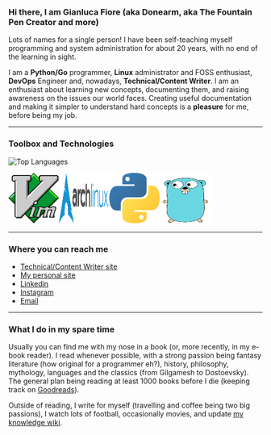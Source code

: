 ### Hi there, I am Gianluca Fiore (aka Donearm, aka The Fountain Pen Creator and more)

Lots of names for a single person! I have been self-teaching myself programming and system administration for about 20 years, with no end of the learning in sight.

I am a **Python/Go** programmer, **Linux** administrator and FOSS enthusiast, **DevOps** Engineer and, nowadays, **Technical/Content Writer**. I am an enthusiast about learning new concepts, documenting them, and raising awareness on the issues our world faces. Creating useful documentation and making it simpler to understand hard concepts is a **pleasure** for me, before being my job.

----

### Toolbox and Technologies

![Top Languages](https://github-readme-stats.vercel.app/api/top-langs/?username=Donearm&theme=tokyonight)

<img src="vim.svg" alt="Vim Logo" width="100" height="100"/><img src="archlinux.svg" alt="Archlinux Logo" width="100" height="100"/><img src="python.svg" alt="Python Logo" width="100" height="100"/><img src="golang.svg" alt="Golang logo" width="100" height="100"/>

----

### Where you can reach me

* [Technical/Content Writer site](https://www.fountainpencreator.com)
* [My personal site](https://www.gianlucafiore.it)
* [Linkedin](https://www.linkedin.com/in/gianluca-fiore-a70913b6)
* [Instagram](https://www.instagram.com/gianlucadfiore)
* [Email](mailto:gianlucafiore@fountainpencreator.com)

----

### What I do in my spare time

Usually you can find me with my nose in a book (or, more recently, in my e-book reader). I read whenever possible, with a strong passion being fantasy literature (how original for a programmer eh?), history, philosophy, mythology, languages and the classics (from Gilgamesh to Dostoevsky). The general plan being reading at least 1000 books before I die (keeping track on [Goodreads](https://www.goodreads.com/review/list/25653929-gianluca-fiore?ref=nav_mybooks)).

Outside of reading, I write for myself (travelling and coffee being two big passions), I watch lots of football, occasionally movies, and update [my knowledge wiki](https://www.gianlucafiore.it/Personal-Wiki/).


<!--
**Donearm/Donearm** is a ✨ _special_ ✨ repository because its `README.md` (this file) appears on your GitHub profile.

Here are some ideas to get you started:

- 🔭 I’m currently working on ...
- 🌱 I’m currently learning ...
- 👯 I’m looking to collaborate on ...
- 🤔 I’m looking for help with ...
- 💬 Ask me about ...
- 📫 How to reach me: ...
- 😄 Pronouns: ...
- ⚡ Fun fact: ...
-->
